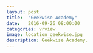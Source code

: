 ```yaml
---
layout: post
title:  "Geekwise Academy"
date:   2016-09-26 08:00:00
categories: vrview
image: location_geekwise.jpg
description: Geekwise Academy.
---
```

